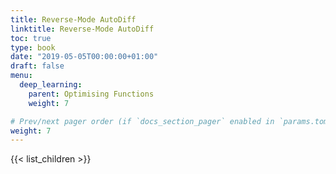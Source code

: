 ```yaml
---
title: Reverse-Mode AutoDiff
linktitle: Reverse-Mode AutoDiff
toc: true
type: book
date: "2019-05-05T00:00:00+01:00"
draft: false
menu:
  deep_learning:
    parent: Optimising Functions
    weight: 7

# Prev/next pager order (if `docs_section_pager` enabled in `params.toml`)
weight: 7
---
```


{{< list_children >}}